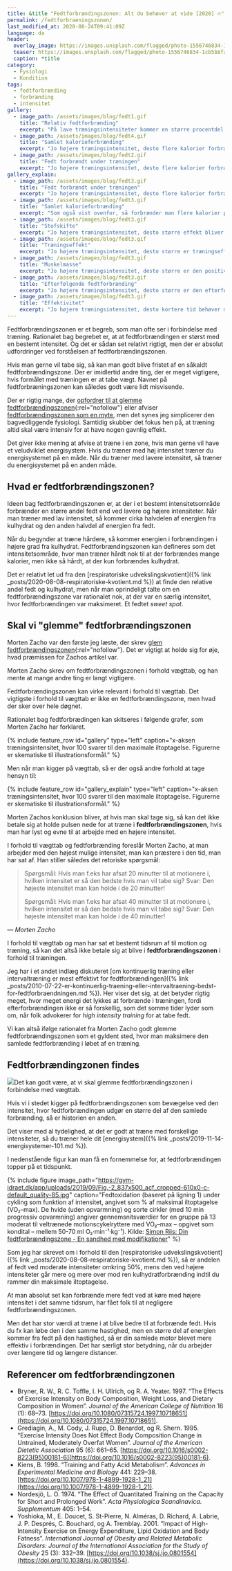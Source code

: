 ```yaml
---
title: &title "Fedtforbrændingszonen: Alt du behøver at vide [2020] 🔥"
permalink: /fedtforbraeningszonen/
last_modified_at: 2020-08-24T09:41:09Z
language: da
header:
  overlay_image: https://images.unsplash.com/flagged/photo-1556746834-1cb5b8fabd54?ixlib=rb-1.2.1&ixid=eyJhcHBfaWQiOjEyMDd9&auto=format&fit=crop&w=1952&q=80
  teaser: https://images.unsplash.com/flagged/photo-1556746834-1cb5b8fabd54?ixlib=rb-1.2.1&ixid=eyJhcHBfaWQiOjEyMDd9&auto=format&fit=crop&w=400&q=80
  caption: *title
category:
  - Fysiologi
  - Kondition
tags:
  - fedtforbrænding
  - forbrænding
  - intensitet
gallery:
  - image_path: /assets/images/blog/fedt1.gif
    title: "Relativ fedtforbrænding"
    excerpt: "På lave træningsintensiteter kommer en større procentdel af de forbrændte kalorier fra fedt. På de højeste intensiteter forbrænder man stort set kun kulhydrat."
  - image_path: /assets/images/blog/fedt4.gif
    title: "Samlet kalorieforbrænding"
    excerpt: "Jo højere træningsintensitet, desto flere kalorier forbrænder man pr. minut."
  - image_path: /assets/images/blog/fedt2.gif
    title: "Fedt forbrændt under træningen"
    excerpt: "Jo højere træningsintensitet, desto flere kalorier forbrænder man pr. minutDen absolutte mængde fedt i gram forbrændt pr. minut kan man beregne ved at kombinere de to ovenstående kurver. Herved kan man se, at ved en relativ intensitet på 60-70 % forbrænder man flest gram fedt pr. træningsminut. Denne observation har givet anledning til udnævnelse af den famøse _fedtforbrændingszone_."
gallery_explain:
  - image_path: /assets/images/blog/fedt3.gif
    title: "Fedt forbrændt under træningen"
    excerpt: "Jo højere træningsintensitet, desto flere kalorier forbrænder man pr. minut. Den absolutte mængde fedt i gram forbrændt pr. minut kan man beregne ved at kombinere de to ovenstående kurver. Herved kan man se, at ved en relativ intensitet på 60-70 % forbrænder man flest gram fedt pr. træningsminut. Denne observation har givet anledning til udnævnelse af den famøse _fedtforbrændingszone_."
  - image_path: /assets/images/blog/fedt3.gif
    title: "Samlet kalorieforbrænding"
    excerpt: "Som også vist ovenfor, så forbrænder man flere kalorier pr. minut jo højere intensiteten er."
  - image_path: /assets/images/blog/fedt3.gif
    title: "Stofskifte"
    excerpt: "Jo højere træningsintensitet, desto større effekt bliver der på stofskiftet. _Efterbrændingen_ bliver højere."
  - image_path: /assets/images/blog/fedt3.gif
    title: "Træningseffekt"
    excerpt: "Jo højere træningsintensitet, desto større er træningseffekten - man kommer hurtigere i god form."
  - image_path: /assets/images/blog/fedt3.gif
    title: "Muskelmasse"
    excerpt: "Jo højere træningsintensitet, desto større er den positive effekt på muskelmassen, hvilket på sigt giver mulighed for at forbrænde mere."
  - image_path: /assets/images/blog/fedt3.gif
    title: "Efterfølgende fedtforbrænding"
    excerpt: "Jo højere træningsintensitet, desto større er den efterfølgende fedtforbrænding. Kulhydrat man spiser bliver primært brugt til at fylde depoterne op med."
  - image_path: /assets/images/blog/fedt3.gif
    title: "Effektivitet"
    excerpt: "Jo højere træningsintensitet, desto kortere tid behøver man at bruge på motion for at få resultater."
---
```


Fedtforbrændingszonen er et begreb, som man ofte ser i forbindelse med træning. Rationalet bag begrebet er, at at fedtforbrændingen er størst med en bestemt intensitet. Og det er sådan set relativt rigtigt, men der er absolut udfordringer ved forståelsen af fedtforbrændingszonen.

Hvis man gerne vil tabe sig, så kan man godt blive fristet af en såkaldt fedtforbrændingszone. Der er imidlertid andre ting, der er meget vigtigere, hvis formålet med træningen er at tabe vægt. Navnet på fedtforbræningszonen kan således godt være lidt misvisende.

Der er rigtig mange, der [opfordrer til at glemme fedtforbrændingszonen](http://www.motion-online.dk/glem-fedtforbraendingszonen/){:rel="nofollow"} eller afviser [fedtforbrændingszonen som en myte](https://arndalspa.dk/glem-80er-myten-om-fedtforbraending-2/), men det synes jeg simplicerer den bagvedliggende fysiologi. Samtidig skubber det fokus hen på, at træning altid skal være intensiv for at have nogen gavnlig effekt.

Det giver ikke mening at afvise at træne i en zone, hvis man gerne vil have et veludviklet energisystem. Hvis du træner med høj intensitet træner du energisystemet på en måde. Når du træner med lavere intensitet, så træner du energisystemet på en anden måde.

## Hvad er fedtforbrændingszonen?

Ideen bag fedtforbrændingszonen er, at der i et bestemt intensitetsområde forbrænder en større andel fedt end ved lavere og højere intensiteter. Når man træner med lav intensitet, så kommer cirka halvdelen af energien fra kulhydrat og den anden halvdel af energien fra fedt.

Når du begynder at træne hårdere, så kommer energien i forbrændingen i højere grad fra kulhydrat. Fedtforbrændingszonen kan defineres som det intensitetsområde, hvor man træner hårdt nok til at der forbrændes mange kalorier, men ikke så hårdt, at der kun forbrændes kulhydrat.

Det er relativt let ud fra den [respiratoriske udvekslingskvotient]({% link _posts/2020-08-08-respiratoriske-kvotient.md %}) at finde den relative andel fedt og kulhydrat, men når man oprindeligt talte om en fedtforbrændingszone var rationalet nok, at der var en særlig intensitet, hvor fedtforbrændingen var maksimeret. Et fedtet _sweet spot_.

## Skal vi "glemme" fedtforbrændingszonen

Morten Zacho var den første jeg læste, der skrev [glem fedtforbrændingszonen](http://web.archive.org/web/20090314092028/http://www.motion-online.dk/sundhed_og_vaegt/vaegt_og_fedtprocent/glem_fedtforbraendingszonen/){:rel="nofollow"}. Det er vigtigt at holde sig for øje, hvad præmissen for Zachos artikel var.

Morten Zacho skrev om fedtforbrændingszonen i forhold vægttab, og han mente at mange andre ting er langt vigtigere.

Fedtforbrændingszonen kan virke relevant i forhold til vægttab. Det vigtigste i forhold til vægttab er ikke en fedtforbrændingszone, men hvad der sker over hele døgnet.

Rationalet bag fedtforbrædingen kan skitseres i følgende grafer, som Morten Zacho har forklaret.

{% include feature_row id="gallery" type="left" caption="x-aksen træningsintensitet, hvor 100 svarer til den maximale iltoptagelse. Figurerne er skematiske til illustrationsformål." %}

Men når man kigger på vægttab, så er der også andre forhold at tage hensyn til:

{% include feature_row id="gallery_explain" type="left" caption="x-aksen træningsintensitet, hvor 100 svarer til den maximale iltoptagelse. Figurerne er skematiske til illustrationsformål." %}

Morten Zachos konklusion bliver, at hvis man skal tage sig, så kan det ikke betale sig at holde pulsen nede for at træne i **fedtforbrændingszonen**, hvis man har lyst og evne til at arbejde med en højere intensitet.

I forhold til vægttab og fedtforbrænding foreslår Morten Zacho, at man arbejder med den højest mulige intensitet, man kan præstere i den tid, man har sat af. Han stiller således det retoriske spørgsmål:

> Spørgsmål: Hvis man f.eks har afsat 20 minutter til at motionere i, hvilken intensitet er så den bedste hvis man vil tabe sig?
> Svar: Den højeste intensitet man kan holde i de 20 minutter!
>
> Spørgsmål: Hvis man f.eks har afsat 40 minutter til at motionere i, hvilken intensitet er så den bedste hvis man vil tabe sig?
> Svar: Den højeste intensitet man kan holde i de 40 minutter!

— <cite>Morten Zacho</cite>

I forhold til vægttab og man har sat et bestemt tidsrum af til motion og træning, så kan det altså ikke betale sig at blive i **fedtforbrændingszonen** i forhold til træningen.

Jeg har i et andet indlæg diskuteret [om kontinuerlig træning eller intervaltræning er mest effektivt for fedtforbrændingen]({% link _posts/2010-07-22-er-kontinuerlig-traening-eller-intervaltraening-bedst-for-fedtforbraendningen.md %}). Her viser det sig, at det betyder rigtig meget, hvor meget energi det lykkes at forbrænde i træningen, fordi efterforbrændingen ikke er så forskellig, som det somme tider lyder som om, når folk advokerer for _high intensity training_ for at tabe fedt.

Vi kan altså ifølge rationalet fra Morten Zacho godt glemme fedtforbrændingszonen som et gyldent sted, hvor man maksimere den samlede fedtforbrænding i løbet af en træning.

## Fedtforbrændingzonen findes

![](http://pxl.host/ke8mcbdqxowf1dzhdo.png)Det kan godt være, at vi skal glemme fedtforbrændingszonen i forbindelse med vægttab. 

Hvis vi i stedet kigger på fedtforbrændingszonen som bevægelse ved den intensitet, hvor fedtforbrændingen udgør en større del af den samlede forbrænding, så er historien en anden.

Det viser med al tydelighed, at det er godt at træne med forskellige intensiteter, så du træner hele dit [energisystem]({% link _posts/2019-11-14-energisystemer-101.md %}).

I nedenstående figur kan man få en fornemmelse for, at fedtforbrændingen topper på et tidspunkt.

{% include figure image_path="https://gym-idraet.dk/app/uploads/2019/09/Fig.-2_837x500_acf_cropped-610x0-c-default_quality-85.jpg" caption="Fedtoxidation (baseret på ligning 1) under cykling som funktion af intensitet, angivet som % af maksimal iltoptagelse (VO₂–max). De hvide (uden opvarmning) og sorte cirkler (med 10 min progressiv opvarmning) angiver gennemsnitsværdier for en gruppe på 13 moderat til veltrænede motionscykelryttere med VO₂–max – opgivet som kondital – mellem 50-70 ml O₂·min⁻¹·kg⁻¹). Kilde: [Simon Riis: Din fedtforbrændingszone - En sandhed med modifikationer](https://gym-idraet.dk/nyheder-viden/din-fedtforbraendingszone-en-sandhed-med-modifikationer/)" %}

Som jeg har skrevet om i forhold til den [respiratoriske udvekslingskvotient]({% link _posts/2020-08-08-respiratoriske-kvotient.md %}), så er andelen af fedt ved moderate intensiteter omkring 50%, mens den ved højere intensiteter går mere og mere over mod ren kulhydratforbrænding indtil du rammer din maksimale iltoptagelse.

At man absolut set kan forbrænde mere fedt ved at køre med højere intensitet i det samme tidsrum, har fået folk til at negligere fedtforbrændingszonen. 

Men det har stor værdi at træne i at blive bedre til at forbrænde fedt. Hvis du fx kan løbe den i den samme hastighed, men en større del af energien kommer fra fedt på den hastighed, så er din samlede motor blevet mere effektiv i forbrændingen. Det har særligt stor betydning, når du arbejder over længere tid og længere distancer.

## Referencer om fedtforbrændingzonen

- Bryner, R. W., R. C. Toffle, I. H. Ullrich, og R. A. Yeater. 1997. “The Effects of Exercise Intensity on Body Composition, Weight Loss, and Dietary Composition in Women”. _Journal of the American College of Nutrition_ 16 (1): 68–73. [https://doi.org/10.1080/07315724.1997.10718651](https://doi.org/10.1080/07315724.1997.10718651).
- Grediagin, A., M. Cody, J. Rupp, D. Benardot, og R. Shern. 1995. “Exercise Intensity Does Not Effect Body Composition Change in Untrained, Moderately Overfat Women”. _Journal of the American Dietetic Association_ 95 (6): 661–65. [https://doi.org/10.1016/s0002-8223(95)00181-6](https://doi.org/10.1016/s0002-8223(95)00181-6).
- Kiens, B. 1998. “Training and Fatty Acid Metabolism”. _Advances in Experimental Medicine and Biology_ 441: 229–38. [https://doi.org/10.1007/978-1-4899-1928-1_21](https://doi.org/10.1007/978-1-4899-1928-1_21).
- Nordesjö, L. O. 1974. “The Effect of Quantitated Training on the Capacity for Short and Prolonged Work”. _Acta Physiologica Scandinavica. Supplementum_ 405: 1–54.
- Yoshioka, M., E. Doucet, S. St-Pierre, N. Alméras, D. Richard, A. Labrie, J. P. Després, C. Bouchard, og A. Tremblay. 2001. “Impact of High-Intensity Exercise on Energy Expenditure, Lipid Oxidation and Body Fatness”. _International Journal of Obesity and Related Metabolic Disorders: Journal of the International Association for the Study of Obesity_ 25 (3): 332–39. [https://doi.org/10.1038/sj.ijo.0801554](https://doi.org/10.1038/sj.ijo.0801554).
